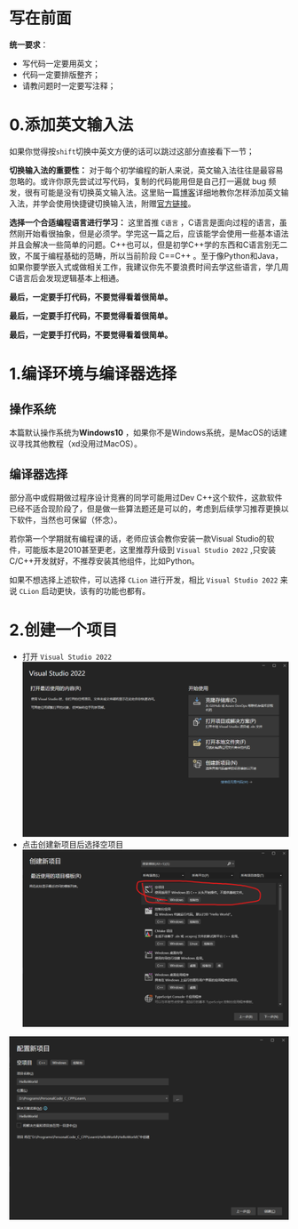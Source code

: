 # 写在前面
**统一要求**：
- 写代码一定要用英文；
- 代码一定要排版整齐；
- 请教问题时一定要写注释；

# 0.添加英文输入法
如果你觉得按```shift```切换中英文方便的话可以跳过这部分直接看下一节；

**切换输入法的重要性：** 对于每个初学编程的新人来说，英文输入法往往是最容易忽略的。或许你原先尝试过写代码，复制的代码能用但是自己打一遍就 bug 频发，很有可能是没有切换英文输入法。这里贴一篇[博客](https://zhuanlan.zhihu.com/p/539951858)详细地教你怎样添加英文输入法，并学会使用快捷键切换输入法，附赠[官方链接](https://support.microsoft.com/zh-cn/windows/%E5%9C%A8-windows-%E4%B8%AD%E7%AE%A1%E7%90%86%E8%BE%93%E5%85%A5%E5%92%8C%E6%98%BE%E7%A4%BA%E8%AF%AD%E8%A8%80%E8%AE%BE%E7%BD%AE-12a10cb4-8626-9b77-0ccb-5013e0c7c7a2)。

**选择一个合适编程语言进行学习：** 这里首推 ```C语言``` ，C语言是面向过程的语言，虽然刚开始看很抽象，但是必须学。学完这一篇之后，应该能学会使用一些基本语法并且会解决一些简单的问题。C++也可以，但是初学C++学的东西和C语言别无二致，不属于编程基础的范畴，所以当前阶段 C==C++ 。至于像Python和Java，如果你要学嵌入式或做相关工作，我建议你先不要浪费时间去学这些语言，学几周C语言后会发现逻辑基本上相通。

**最后，一定要手打代码，不要觉得看着很简单。**

**最后，一定要手打代码，不要觉得看着很简单。**

**最后，一定要手打代码，不要觉得看着很简单。**

# 1.编译环境与编译器选择
## 操作系统
本篇默认操作系统为**Windows10** ，如果你不是Windows系统，是MacOS的话建议寻找其他教程（xd没用过MacOS）。

## 编译器选择
部分高中或假期做过程序设计竞赛的同学可能用过Dev C++这个软件，这款软件已经不适合现阶段了，但是做一些算法题还是可以的，考虑到后续学习推荐更换以下软件，当然也可保留（怀念）。

若你第一个学期就有编程课的话，老师应该会教你安装一款Visual Studio的软件，可能版本是2010甚至更老，这里推荐升级到 ``` Visual Studio 2022 ``` ,只安装C/C++开发就好，不推荐安装其他组件，比如Python。

如果不想选择上述软件，可以选择 ```CLion``` 进行开发，相比  ``` Visual Studio 2022 ``` 来说 ```CLion``` 启动更快，该有的功能也都有。
# 2.创建一个项目
- 打开 ``` Visual Studio 2022 ```
![Alt text](Image/image.png)
- 点击创建新项目后选择空项目
![Alt text](Image/image2.png)

![Alt text](Image/image3.png)
